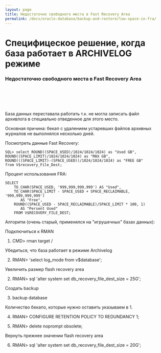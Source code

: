 ```yaml
---
layout: page
title: Недостаточно свободного места в Fast Recovery Area
permalink: /docs/oracle-database/backup-and-restore/low-space-in-fra/
---
```


# Специфицеское решение, когда база работает в ARCHIVELOG режиме


<h3>Недостаточно свободного места в Fast Recovery Area</h3><br/>

<br/><br/>

База данных переставала работать т.к. не могла записать файл архивлога в
специально отведенное для этого место.

Основная причина: бекап с удалением устаревших файлов архивных журналов не выполнялся несколько дней.


Посмотреть данные Fast Recovery:


    SQL> select ROUND((SPACE_USED)/1024/1024/1024) as "Used GB",
    ROUND((SPACE_LIMIT)/1024/1024/1024) as "MAX GB",
    ROUND(((SPACE_LIMIT)-(SPACE_USED))/1024/1024/1024) as "FREE GB"  
    from V$recovery_File_Dest;


Процент использования FRA:


    SELECT
        TO_CHAR(SPACE_USED, '999,999,999,999') AS "Used",
        TO_CHAR(SPACE_LIMIT - SPACE_USED + SPACE_RECLAIMABLE, '999,999,999,999')
           AS "Free",
        ROUND((SPACE_USED - SPACE_RECLAIMABLE)/SPACE_LIMIT * 100, 1)
           AS "Persent Used"
        FROM V$RECOVERY_FILE_DEST;



Алгоритм (очень старый, применялся на "игрушечных" базах данных):

Подключиться к RMAN
1) CMD> rman target /

Убедиться, что база работает в режиме Archivelog

2) RMAN> 'select log_mode from v$database';

Увеличить размер flash recovery area

2) RMAN> sql 'alter system set db_recovery_file_dest_size = 25G';

Создать backup

3) backup database

Количество бекапо, которые нужно оставить указываем в 1.

4) RMAN> CONFIGURE RETENTION POLICY TO REDUNDANCY 1;

5) RMAN> delete noprompt obsolete;

Вернуть прежнее значении flash recovery area

6) RMAN> sql 'alter system set db_recovery_file_dest_size = 20G';
